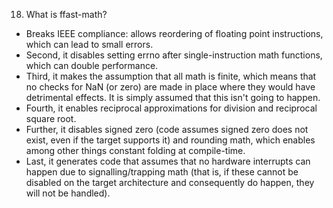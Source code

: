 18. What is ffast-math?

- Breaks IEEE compliance: allows reordering of floating point instructions, which can lead to small errors.
- Second, it disables setting errno after single-instruction math functions, which can double performance.
- Third, it makes the assumption that all math is finite, which means that no checks for NaN (or zero) are made in place where they would have detrimental effects. It is simply assumed that this isn't going to happen.
- Fourth, it enables reciprocal approximations for division and reciprocal square root.
- Further, it disables signed zero (code assumes signed zero does not exist, even if the target supports it) and rounding math, which enables among other things constant folding at compile-time.
- Last, it generates code that assumes that no hardware interrupts can happen due to signalling/trapping math (that is, if these cannot be disabled on the target architecture and consequently do happen, they will not be handled).
